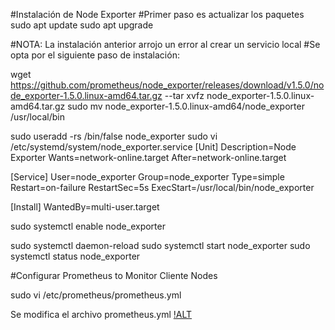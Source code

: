 #Instalación de Node Exporter
#Primer paso es actualizar los paquetes
sudo apt update
sudo apt upgrade

#NOTA: La instalación anterior arrojo un error al crear un servicio local 
#Se opta por el siguiente paso de instalación:

wget https://github.com/prometheus/node_exporter/releases/download/v1.5.0/node_exporter-1.5.0.linux-amd64.tar.gz
--tar xvfz node_exporter-1.5.0.linux-amd64.tar.gz
sudo mv node_exporter-1.5.0.linux-amd64/node_exporter /usr/local/bin


sudo useradd -rs /bin/false node_exporter
sudo vi /etc/systemd/system/node_exporter.service
[Unit]
Description=Node Exporter
Wants=network-online.target
After=network-online.target

[Service]
User=node_exporter
Group=node_exporter
Type=simple
Restart=on-failure
RestartSec=5s
ExecStart=/usr/local/bin/node_exporter

[Install]
WantedBy=multi-user.target

sudo systemctl enable node_exporter

sudo systemctl daemon-reload
sudo systemctl start node_exporter
sudo systemctl status node_exporter

#Configurar Prometheus to Monitor Cliente Nodes

sudo vi /etc/prometheus/prometheus.yml

Se modifica el archivo prometheus.yml
[!ALT](/prometheyusYML.png)



